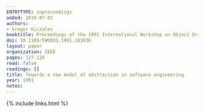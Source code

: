 ```yaml
---
ENTRYTYPE: inproceedings
added: 2019-07-02
authors:
- Gregor Kiczales
booktitle: Proceedings of the 1991 International Workshop on Object Orientation in Operating Systems
doi: 10.1109/IWOOOS.1991.183036
layout: paper
organization: IEEE
pages: 127-128
read: false
readings: []
title: Towards a new model of abstraction in software engineering
year: 1991
notes:
---
```

{% include links.html %}
